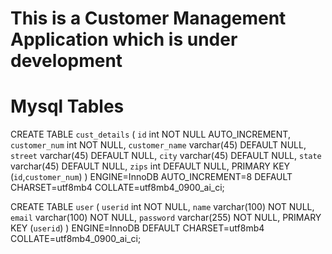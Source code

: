 # This is a Customer Management Application which is under development 

# Mysql Tables

CREATE TABLE `cust_details` (
  `id` int NOT NULL AUTO_INCREMENT,
  `customer_num` int NOT NULL,
  `customer_name` varchar(45) DEFAULT NULL,
  `street` varchar(45) DEFAULT NULL,
  `city` varchar(45) DEFAULT NULL,
  `state` varchar(45) DEFAULT NULL,
  `zips` int DEFAULT NULL,
  PRIMARY KEY (`id`,`customer_num`)
) ENGINE=InnoDB AUTO_INCREMENT=8 DEFAULT CHARSET=utf8mb4 COLLATE=utf8mb4_0900_ai_ci;

CREATE TABLE `user` (
  `userid` int NOT NULL,
  `name` varchar(100) NOT NULL,
  `email` varchar(100) NOT NULL,
  `password` varchar(255) NOT NULL,
  PRIMARY KEY (`userid`)
) ENGINE=InnoDB DEFAULT CHARSET=utf8mb4 COLLATE=utf8mb4_0900_ai_ci;
